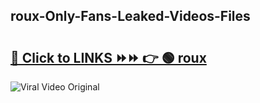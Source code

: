 
 ## roux-Only-Fans-Leaked-Videos-Files

# <h2><a href="https://mediaupload.pro?roux">🔗 Click to LINKS ⏩⏩ 👉 🟢 roux </a></h2>

<a href="https://mediaupload.pro?roux" rel="nofollow" data-target="animated-image.originalLink"><img src="https://i.ibb.co.com/xMMVF88/686577567.gif" alt="Viral Video Original" style="max-width: 100%; display: inline-block;" data-target="animated-image.originalImage"></a>